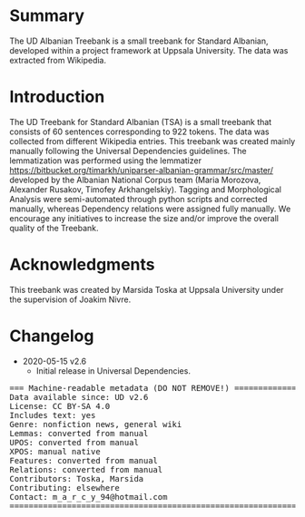 # Summary
The UD Albanian Treebank is a small treebank for Standard Albanian, developed within a project framework at Uppsala University. The data was extracted from Wikipedia.

# Introduction
The UD Treebank for Standard Albanian (TSA) is a small treebank that consists of 60 sentences corresponding to 922 tokens. The data was collected from different Wikipedia entries. This treebank was created mainly manually following the Universal Dependencies guidelines. The lemmatization was performed using the lemmatizer https://bitbucket.org/timarkh/uniparser-albanian-grammar/src/master/ developed by the Albanian National Corpus team (Maria Morozova, Alexander Rusakov, Timofey Arkhangelskiy). Tagging and Morphological Analysis were semi-automated through python scripts and corrected manually, whereas Dependency relations were assigned fully manually. We encourage any initiatives to increase the size and/or improve the overall quality of the Treebank.

# Acknowledgments
This treebank was created by Marsida Toska at Uppsala University under the supervision of Joakim Nivre.

# Changelog

* 2020-05-15 v2.6
  * Initial release in Universal Dependencies.


<pre>
=== Machine-readable metadata (DO NOT REMOVE!) ================================
Data available since: UD v2.6
License: CC BY-SA 4.0
Includes text: yes
Genre: nonfiction news, general wiki
Lemmas: converted from manual
UPOS: converted from manual
XPOS: manual native
Features: converted from manual
Relations: converted from manual
Contributors: Toska, Marsida
Contributing: elsewhere
Contact: m_a_r_c_y_94@hotmail.com
===============================================================================
</pre>
